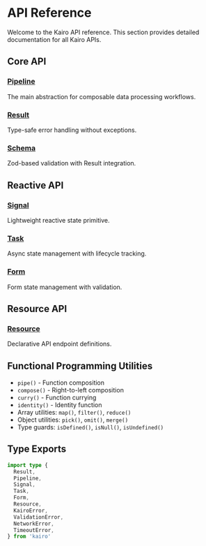 # API Reference

Welcome to the Kairo API reference. This section provides detailed documentation for all Kairo APIs.

## Core API

### [Pipeline](/api/pipeline)

The main abstraction for composable data processing workflows.

### [Result](/api/result)

Type-safe error handling without exceptions.

### [Schema](/api/schema)

Zod-based validation with Result integration.

## Reactive API

### [Signal](/api/signal)

Lightweight reactive state primitive.

### [Task](/api/task)

Async state management with lifecycle tracking.

### [Form](/api/form)

Form state management with validation.

## Resource API

### [Resource](/api/resource)

Declarative API endpoint definitions.

## Functional Programming Utilities

- `pipe()` - Function composition
- `compose()` - Right-to-left composition
- `curry()` - Function currying
- `identity()` - Identity function
- Array utilities: `map()`, `filter()`, `reduce()`
- Object utilities: `pick()`, `omit()`, `merge()`
- Type guards: `isDefined()`, `isNull()`, `isUndefined()`

## Type Exports

```typescript
import type {
  Result,
  Pipeline,
  Signal,
  Task,
  Form,
  Resource,
  KairoError,
  ValidationError,
  NetworkError,
  TimeoutError,
} from 'kairo'
```
